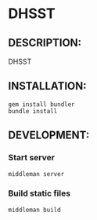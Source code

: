 # DHSST

## DESCRIPTION:

  DHSST

## INSTALLATION:

    gem install bundler
    bundle install

## DEVELOPMENT:

### Start server

    middleman server

### Build static files

    middleman build
